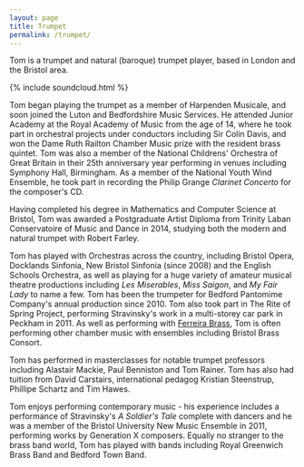 ```yaml
---
layout: page
title: Trumpet
permalink: /trumpet/
---
```


Tom is a trumpet and natural (baroque) trumpet player, based in London and the Bristol area.

{% include soundcloud.html %}

Tom began playing the trumpet as a member of Harpenden Musicale, and soon joined the Luton and Bedfordshire Music Services. He attended Junior Academy at the Royal Academy of Music from the age of 14, where he took part in orchestral projects under conductors including Sir Colin Davis, and won the Dame Ruth Railton Chamber Music prize with the resident brass quintet. Tom was also a member of the National Childrens' Orchestra of Great Britain in their 25th anniversary year performing in venues including Symphony Hall, Birmingham. As a member of the National Youth Wind Ensemble, he took part in recording the Philip Grange *Clarinet Concerto* for the composer's CD.

Having completed his degree in Mathematics and Computer Science at Bristol, Tom was awarded a Postgraduate Artist Diploma from Trinity Laban Conservatoire of Music and Dance in 2014, studying both the modern and natural trumpet with Robert Farley.

Tom has played with Orchestras across the country, including Bristol Opera, Docklands Sinfonia, New Bristol Sinfonia (since 2008) and the English Schools Orchestra, as well as playing for a huge variety of amateur musical theatre productions including *Les Miserables*, *Miss Saigon*, and *My Fair Lady* to name a few. Tom has been the trumpeter for Bedford Pantomime Company's annual production since 2010. Tom also took part in The Rite of Spring Project, performing Stravinsky's work in a multi-storey car park in Peckham in 2011. As well as performing with [Ferreira Brass](http://www.ferreirabrass.com), Tom is often performing other chamber music with ensembles including Bristol Brass Consort.

Tom has performed in masterclasses for notable trumpet professors including Alastair Mackie, Paul Benniston and Tom Rainer. Tom has also had tuition from David Carstairs, international pedagog Kristian Steenstrup, Phillipe Schartz and Tim Hawes.

Tom enjoys performing contemporary music - his experience includes a performance of Stravinsky's *A Soldier's Tale* complete with dancers and he was a member of the Bristol University New Music Ensemble in 2011, performing works by Generation X composers. Equally no stranger to the brass band world, Tom has played with bands including Royal Greenwich Brass Band and Bedford Town Band.
